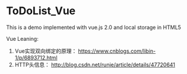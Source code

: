 # ToDoList_Vue

This is a demo implemented with vue.js 2.0 and local storage in HTML5

Vue Leaning:

1. Vue实现双向绑定的原理： https://www.cnblogs.com/libin-1/p/6893712.html
2. HTTP头信息： http://blog.csdn.net/runje/article/details/47720641
